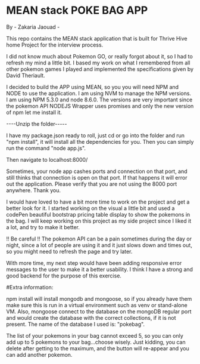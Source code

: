 # MEAN stack POKE BAG APP
By - Zakaria Jaouad -

This repo contains the MEAN stack application that is built for Thrive Hive home Project for the interview process.

I did not know much about Pokemon GO, or really forgot about it, so I had to refresh my mind a little bit. I based my work on what I remembered from all other pokemon games I played and implemented the specifications given by David Theriault.

I decided to build the APP using MEAN, so you you will need NPM and NODE to use the application. I am using NVM to manage the NPM versions. I am using NPM 5.3.0 and node 8.6.0.
The versions are very important since the pokemon API NODEJS Wrapper uses promises and only the new version of npm let me install it.

----Unzip the folder-----

I have my package.json ready to roll, just cd or go into the folder and run "npm install", it will install all the dependencies for you.
Then you can simply run the command "node app.js".

Then navigate to localhost:8000/

Sometimes, your node app cashes ports and connection on that port, and still thinks that connection is open on that port. If that happens it will error out the application. Please verify that you are not using the 8000 port anywhere. Thank you.

I would have loved to have a bit more time to work on the project and get a better look for it. I started working on the visual a little bit and used a codePen beautiful bootstrap pricing table display to show the pokemons in the bag.
I will keep working on this project as my side project since I liked it a lot, and try to make it better.

!! Be careful !!
The pokemon API can be a pain sometimes during the day or night, since a lot of people are using it and it just slows down and times out, so you might need to refresh the page and try later.

With more time, my next step would have been adding responsive error messages to the user to make it a better usability.
I think I have a strong and good backend for the purpose of this exercise.

#Extra information:

npm install will install mongodb and mongoose, so if you already have them make sure this is run in a virtual environment such as venv or stand-alone VM.
Also, mongoose connect to the database on the mongoDB regular port and would create the database with the correct collections, if it is not present.
The name of the database I used is: "pokebag".

The list of your pokemons in your bag cannot exceed 5, so you can only add up to 5 pokemons to your bag...choose wisely.
Just kidding, you can delete after getting to the maximum, and the button will re-appear and you can add another pokemon.
